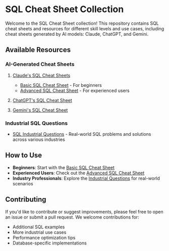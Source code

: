 # SQL Cheat Sheet Collection

Welcome to the SQL Cheat Sheet collection! This repository contains SQL cheat sheets and resources for different skill levels and use cases, including cheat sheets generated by AI models: Claude, ChatGPT, and Gemini.

## Available Resources

### AI-Generated Cheat Sheets

1. [Claude's SQL Cheat Sheets](./Claude/)
   - [Basic SQL Cheat Sheet](./Claude/README_BASIC.md) - For beginners
   - [Advanced SQL Cheat Sheet](./Claude/README_ADVANCED.md) - For experienced users

2. [ChatGPT's SQL Cheat Sheet](./ChatGPT/README.md)

3. [Gemini's SQL Cheat Sheet](./Gemini/README.md)

### Industrial SQL Questions

- [SQL Industrial Questions](./Industrial_Questions/SQL_Industrial_Questions.md) - Real-world SQL problems and solutions across various industries

## How to Use

- **Beginners**: Start with the [Basic SQL Cheat Sheet](./Claude/README_BASIC.md)
- **Experienced Users**: Check out the [Advanced SQL Cheat Sheet](./Claude/README_ADVANCED.md)
- **Industry Professionals**: Explore the [Industrial Questions](./Industrial_Questions/SQL_Industrial_Questions.md) for real-world scenarios

## Contributing

If you'd like to contribute or suggest improvements, please feel free to open an issue or submit a pull request. We welcome contributions for:

- Additional SQL examples
- More industrial use cases
- Performance optimization tips
- Database-specific implementations
